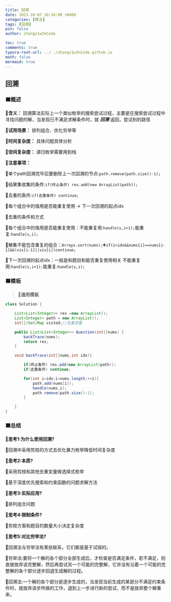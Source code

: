 ```yaml
---
title: 回溯
date: 2023-10-07 10:34:00 +0800
categories: [算法]
tags: [回溯]
pin: false
author: zhangz1w3nCode

toc: true
comments: true
typora-root-url: ../../zhangz1w3nCode.github.io
math: false
mermaid: true
---
```


## 回溯

### 🟧概述

**🔻含义：** 回溯算法实际上一个类似枚举的搜索尝试过程，主要是在搜索尝试过程中寻找问题的解，当发现已不满足求解条件时，就 ***回溯*** 返回，尝试别的路径

**🔻试用场景：** 排列组合、优化穷举等

**🔻时间复杂度：** 具体问题具体分析

**🔻空间复杂度：** 递归枚举需要用到栈

**🔻注意事项：**

🔸单个path回溯完毕后要删除上一次回溯的节点:`path.remove(path.size()-1);`

🔸结果集收集的条件:`if(终止条件) res.add(new ArrayList(path));`

🔸去重的条件:`if(去重条件) continue;`

🔸每个组合中的值用是否能重复使用  -> 下一次回溯的起点idx

🔸去重的条件和方式

🔸每个组合中的值用是否能重复使用：不能重复用:`handle(s,i+1);`能重复:`handle(s,i);`

🔸解集不能包含重复的组合：`Arrays.sort(nums);`➕`if(i>idx&&nums[i]==nums[i-1]&&!vis[i-1]||vis[i])continue;`

🔸下一次回溯的起点idx：一般是和题目和能否重复使用相关 不能重复用:`handle(s,i+1);`能重复:`handle(s,i);`

### 🟧模板

> 📌**通用模板**

```java
class Solution {

    List<List<Integer>> res =new ArrayList();
    List<Integer> path = new ArrayList();
    int[]/Set/Map visted;//去重变量

    public List<List<Integer>> Question(int[]nums) {
        backTrace(nums);
        return res;
    }

    void backTrace(int[]nums,int idx){

        if(终止条件) res.add(new ArrayList(path));
        if(去重条件) continue;

        for(int i=idx;i<nums.length;++i){
            path.add(nums[i]);
            handle(nums,i);
            path.remove(path.size()-1);
        }

    }
}

```

### 🟧总结

**🔻思考1:为什么使用回溯?**

🔸回溯中采用剪枝的方式去优化暴力枚举降低时间复杂度

**🔻思考2:本质?**

🔸采用剪枝和其他去重变量做选择式枚举

🔸基于深度优先搜索和约束函数的问题求解方法


**🔻思考3:实际应用?**

🔸排列组合问题

**🔻思考4:限制条件?**

🔸剪枝方案和题目的数量大小决定复杂度

**🔻思考5:对比穷举法?**

🔸回溯法与穷举法有某些联系，它们都是基于试探的。

🔸穷举法:要将一个解的各个部分全部生成后，才检查是否满足条件，若不满足，则直接放弃该完整解，然后再尝试另一个可能的完整解，它并没有沿着一个可能的完整解的各个部分逐步回退生成解的过程。

🔸回溯法:一个解的各个部分是逐步生成的，当发现当前生成的某部分不满足约束条件时，就放弃该步所做的工作，退到上一步进行新的尝试，而不是放弃整个解重来。


